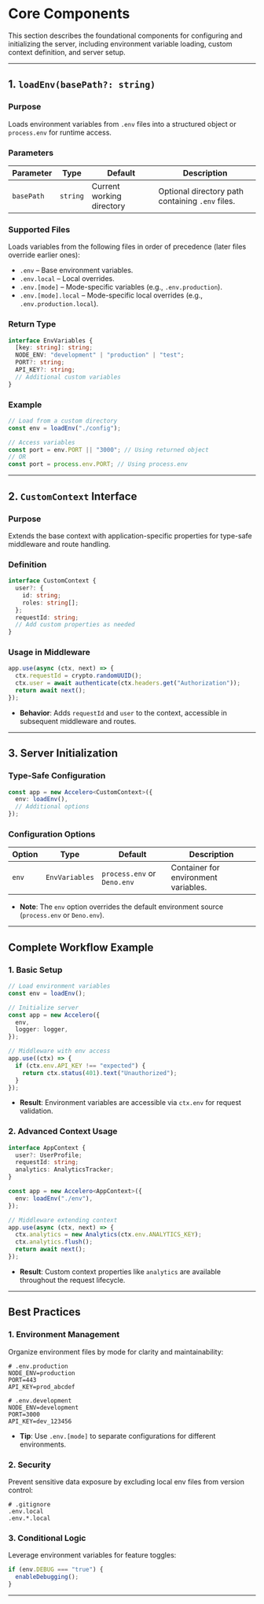 # **Core Components**

This section describes the foundational components for configuring and initializing the server, including environment variable loading, custom context definition, and server setup.

---

## **1. `loadEnv(basePath?: string)`**

### **Purpose**

Loads environment variables from `.env` files into a structured object or `process.env` for runtime access.

### **Parameters**

| Parameter  | Type     | Default                   | Description                                      |
| ---------- | -------- | ------------------------- | ------------------------------------------------ |
| `basePath` | `string` | Current working directory | Optional directory path containing `.env` files. |

### **Supported Files**

Loads variables from the following files in order of precedence (later files override earlier ones):

- `.env` – Base environment variables.
- `.env.local` – Local overrides.
- `.env.[mode]` – Mode-specific variables (e.g., `.env.production`).
- `.env.[mode].local` – Mode-specific local overrides (e.g., `.env.production.local`).

### **Return Type**

```typescript
interface EnvVariables {
  [key: string]: string;
  NODE_ENV: "development" | "production" | "test";
  PORT?: string;
  API_KEY?: string;
  // Additional custom variables
}
```

### **Example**

```typescript
// Load from a custom directory
const env = loadEnv("./config");

// Access variables
const port = env.PORT || "3000"; // Using returned object
// OR
const port = process.env.PORT; // Using process.env
```

---

## **2. `CustomContext` Interface**

### **Purpose**

Extends the base context with application-specific properties for type-safe middleware and route handling.

### **Definition**

```typescript
interface CustomContext {
  user?: {
    id: string;
    roles: string[];
  };
  requestId: string;
  // Add custom properties as needed
}
```

### **Usage in Middleware**

```typescript
app.use(async (ctx, next) => {
  ctx.requestId = crypto.randomUUID();
  ctx.user = await authenticate(ctx.headers.get("Authorization"));
  return await next();
});
```

- **Behavior**: Adds `requestId` and `user` to the context, accessible in subsequent middleware and routes.

---

## **3. Server Initialization**

### **Type-Safe Configuration**

```typescript
const app = new Accelero<CustomContext>({
  env: loadEnv(),
  // Additional options
});
```

### **Configuration Options**

| Option | Type           | Default                     | Description                          |
| ------ | -------------- | --------------------------- | ------------------------------------ |
| `env`  | `EnvVariables` | `process.env` or `Deno.env` | Container for environment variables. |

- **Note**: The `env` option overrides the default environment source (`process.env` or `Deno.env`).

---

## **Complete Workflow Example**

### **1. Basic Setup**

```typescript
// Load environment variables
const env = loadEnv();

// Initialize server
const app = new Accelero({
  env,
  logger: logger,
});

// Middleware with env access
app.use((ctx) => {
  if (ctx.env.API_KEY !== "expected") {
    return ctx.status(401).text("Unauthorized");
  }
});
```

- **Result**: Environment variables are accessible via `ctx.env` for request validation.

### **2. Advanced Context Usage**

```typescript
interface AppContext {
  user?: UserProfile;
  requestId: string;
  analytics: AnalyticsTracker;
}

const app = new Accelero<AppContext>({
  env: loadEnv("./env"),
});

// Middleware extending context
app.use(async (ctx, next) => {
  ctx.analytics = new Analytics(ctx.env.ANALYTICS_KEY);
  ctx.analytics.flush();
  return await next();
});
```

- **Result**: Custom context properties like `analytics` are available throughout the request lifecycle.

---

## **Best Practices**

### **1. Environment Management**

Organize environment files by mode for clarity and maintainability:

```plaintext
# .env.production
NODE_ENV=production
PORT=443
API_KEY=prod_abcdef

# .env.development
NODE_ENV=development
PORT=3000
API_KEY=dev_123456
```

- **Tip**: Use `.env.[mode]` to separate configurations for different environments.

### **2. Security**

Prevent sensitive data exposure by excluding local env files from version control:

```plaintext
# .gitignore
.env.local
.env.*.local
```

### **3. Conditional Logic**

Leverage environment variables for feature toggles:

```typescript
if (env.DEBUG === "true") {
  enableDebugging();
}
```

---
